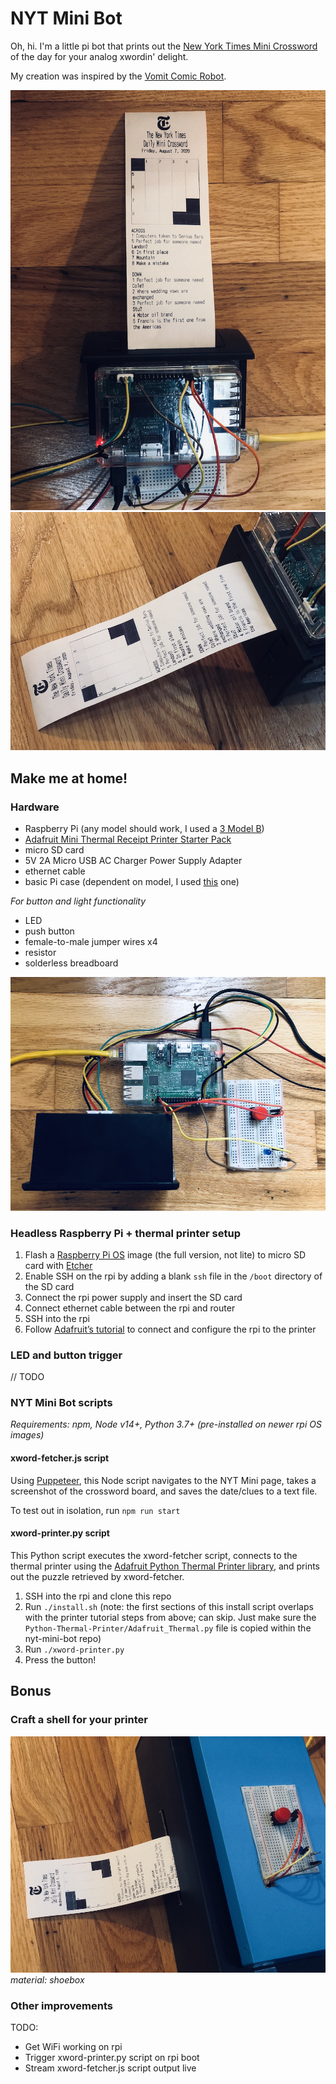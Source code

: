 # NYT Mini Bot
Oh, hi. I'm a little pi bot that prints out the [New York Times Mini Crossword](https://www.nytimes.com/crosswords/game/mini) of the day for your analog xwordin' delight.

My creation was inspired by the [Vomit Comic Robot](https://imgur.com/a/hhrnQoC#TblkXme).

![NYT Mini Bot image](images/nyt-mini-bot1.jpg)
![NYT Mini Bot image](images/nyt-mini-bot2.jpg)

## Make me at home!

### Hardware
- Raspberry Pi (any model should work, I used a [3 Model B](https://www.raspberrypi.org/products/raspberry-pi-3-model-b))
- [Adafruit Mini Thermal Receipt Printer Starter Pack](https://www.adafruit.com/product/600)
- micro SD card
- 5V 2A Micro USB AC Charger Power Supply Adapter
- ethernet cable
- basic Pi case (dependent on model, I used [this](https://www.amazon.com/gp/product/B00MQLB1N6/) one)

*For button and light functionality*
- LED
- push button
- female-to-male jumper wires x4
- resistor
- solderless breadboard

![materials](images/materials.jpg)

### Headless Raspberry Pi + thermal printer setup
1. Flash a [Raspberry Pi OS](https://www.raspberrypi.org/downloads/raspberry-pi-os/) image (the full version, not lite) to micro SD card with [Etcher](https://www.balena.io/etcher)
1. Enable SSH on the rpi by adding a blank `ssh` file in the `/boot` directory of the SD card
1. Connect the rpi power supply and insert the SD card
1. Connect ethernet cable between the rpi and router
1. SSH into the rpi
1. Follow [Adafruit’s tutorial](https://learn.adafruit.com/networked-thermal-printer-using-cups-and-raspberry-pi/connect-and-configure-printer) to connect and configure the rpi to the printer

### LED and button trigger
// TODO

### NYT Mini Bot scripts
*Requirements: npm, Node v14+, Python 3.7+ (pre-installed on newer rpi OS images)*

#### xword-fetcher.js script
Using [Puppeteer](https://github.com/puppeteer/puppeteer), this Node script navigates to the NYT Mini page, takes a screenshot of the crossword board, and saves the date/clues to a text file.

To test out in isolation, run `npm run start`

#### xword-printer.py script
This Python script executes the xword-fetcher script, connects to the thermal printer using the [Adafruit Python Thermal Printer library](https://github.com/adafruit/Python-Thermal-Printer), and prints out the puzzle retrieved by xword-fetcher.

1. SSH into the rpi and clone this repo
1. Run `./install.sh` (note: the first sections of this install script overlaps with the printer tutorial steps from above; can skip. Just make sure the `Python-Thermal-Printer/Adafruit_Thermal.py` file is copied within the nyt-mini-bot repo)
1. Run `./xword-printer.py`
1. Press the button!

## Bonus

### Craft a shell for your printer
![NYT Mini Bot - custom shell](images/nyt-mini-bot-shell.jpg)
*material: shoebox*

### Other improvements
TODO:
- Get WiFi working on rpi
- Trigger xword-printer.py script on rpi boot
- Stream xword-fetcher.js script output live